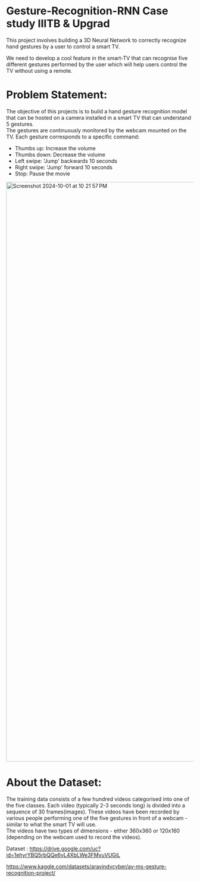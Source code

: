 # Gesture-Recognition-RNN Case study IIITB & Upgrad

This project involves building a 3D Neural Network to correctly recognize hand gestures by a user to control a smart TV.


We need to develop a cool feature in the smart-TV that can recognise five different gestures performed by the user which will help users control the TV without using a remote. 

# Problem Statement:
The objective of this projects is to build a hand gesture recognition model that can be hosted on a camera installed in a smart TV that can understand 5 gestures.   
The gestures are continuously monitored by the webcam mounted on the TV. Each gesture corresponds to a specific command:  
-	Thumbs up:  Increase the volume  
-	Thumbs down: Decrease the volume  
-	Left swipe: 'Jump' backwards 10 seconds  
-	Right swipe: 'Jump' forward 10 seconds    
-	Stop: Pause the movie  

<img width="1555" alt="Screenshot 2024-10-01 at 10 21 57 PM" src="https://github.com/user-attachments/assets/4b33c453-82d1-4bd4-b14a-282e35901668">



# About the Dataset: 
The training data consists of a few hundred videos categorised into one of the five classes. Each video (typically 2-3 seconds long) is divided into a sequence of 30 frames(images). These videos have been recorded by various people performing one of the five gestures in front of a webcam - similar to what the smart TV will use.  
The videos have two types of dimensions - either 360x360 or 120x160 (depending on the webcam used to record the videos).  

Dataset : https://drive.google.com/uc?id=1ehyrYBQ5rbQQe6yL4XbLWe3FMvuVUGiL

https://www.kaggle.com/datasets/aravindvcyber/av-ms-gesture-recognition-project/

 

